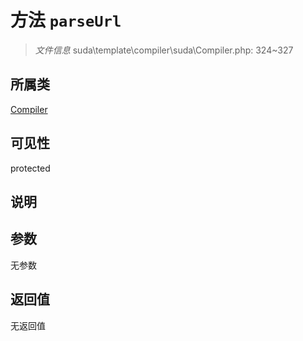 # 方法 `parseUrl`

> *文件信息* suda\template\compiler\suda\Compiler.php: 324~327

## 所属类 

[Compiler](../Compiler.md)

## 可见性

protected

## 说明



## 参数


无参数


## 返回值

无返回值
